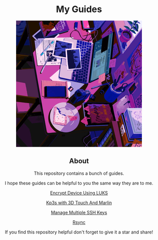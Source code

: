 <h1 align="center">My Guides</h1>

<div align="center">
<img src="/assets/desk.gif" alt="desk" width="400"/>
</div>

<h2 align="center">About</h2>

<p align="center">This repository contains a bunch of guides.</p>

<p align="center">I hope these guides can be helpful to you the same way they are to me.</p>

<div align="center">

<a href="https://github.com/fishsticksnom/luks_encryption_guide">Encrypt Device Using LUKS</a>  

<a href="https://github.com/fishsticksnom/kp3s_3d_touch_guide">Kp3s with 3D Touch And Marlin</a>  

<a href="https://github.com/fishsticksnom/manage_multiple_ssh_keys_guide">Manage Multiple SSH Keys</a>  

<a href="https://github.com/fishsticksnom/rsync_guide">Rsync</a>  

</div>

<p align="center">If you find this repository helpful don't forget to give it a star and share!</p>
